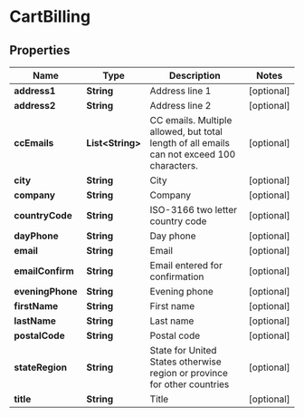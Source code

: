 

# CartBilling


## Properties

| Name | Type | Description | Notes |
|------------ | ------------- | ------------- | -------------|
|**address1** | **String** | Address line 1 |  [optional] |
|**address2** | **String** | Address line 2 |  [optional] |
|**ccEmails** | **List&lt;String&gt;** | CC emails.  Multiple allowed, but total length of all emails can not exceed 100 characters. |  [optional] |
|**city** | **String** | City |  [optional] |
|**company** | **String** | Company |  [optional] |
|**countryCode** | **String** | ISO-3166 two letter country code |  [optional] |
|**dayPhone** | **String** | Day phone |  [optional] |
|**email** | **String** | Email |  [optional] |
|**emailConfirm** | **String** | Email entered for confirmation |  [optional] |
|**eveningPhone** | **String** | Evening phone |  [optional] |
|**firstName** | **String** | First name |  [optional] |
|**lastName** | **String** | Last name |  [optional] |
|**postalCode** | **String** | Postal code |  [optional] |
|**stateRegion** | **String** | State for United States otherwise region or province for other countries |  [optional] |
|**title** | **String** | Title |  [optional] |



